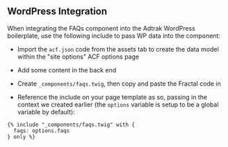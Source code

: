 ## WordPress Integration

When integrating the FAQs component into the Adtrak WordPress boilerplate, use the following include to pass WP data into the component:

- Import the `acf.json` code from the assets tab to create the data model within the "site options" ACF options page

- Add some content in the back end

- Create `_components/faqs.twig`, then copy and paste the Fractal code in

- Reference the include on your page template as so, passing in the context we created earlier (the `options` variable is setup to be a global variable by default):

```
{% include "_components/faqs.twig" with {
  faqs: options.faqs
} only %}
```